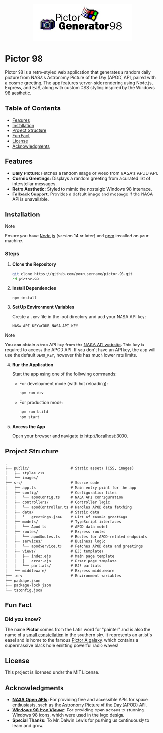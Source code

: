<p align="center">
  <img src="./public/images/pictor-98.jpg" alt="Pictor 98 Logo" />
</p>

# Pictor 98

Pictor 98 is a retro-styled web application that generates a random daily picture from NASA's Astronomy Picture of the Day (APOD) API, paired with a cosmic greeting. The app features server-side rendering using Node.js, Express, and EJS, along with custom CSS styling inspired by the Windows 98 aesthetic.

## Table of Contents

- [Features](#features)
- [Installation](#installation)
- [Project Structure](#project-structure)
- [Fun Fact](#fun-fact)
- [License](#license)
- [Acknowledgments](#acknowledgments)

## Features

- **Daily Picture:** Fetches a random image or video from NASA's APOD API.
- **Cosmic Greetings:** Displays a random greeting from a curated list of interstellar messages.
- **Retro Aesthetic:** Styled to mimic the nostalgic Windows 98 interface.
- **Fallback Support:** Provides a default image and message if the NASA API is unavailable.

## Installation

> [!NOTE]
>
> Ensure you have [Node.js](https://nodejs.org/en/) (version 14 or later) and [npm](https://www.npmjs.com/) installed on your machine.

### Steps

1. **Clone the Repository**

   ```bash
   git clone https://github.com/yourusername/pictor-98.git
   cd pictor-98
   ```

2. **Install Dependencies**

   ```bash
   npm install
   ```

3. **Set Up Environment Variables**

   Create a `.env` file in the root directory and add your NASA API key:

   ```env
   NASA_API_KEY=YOUR_NASA_API_KEY
   ```

  > [!NOTE]
  >
  > You can obtain a free API key from the [NASA API website](https://api.nasa.gov/). This key is required to access the APOD API. If you don't have an API key, the app will use the default `DEMO_KEY`, however this has much lower rate limits.

4. **Run the Application**

   Start the app using one of the following commands:
   - For development mode (with hot reloading):

     ```bash
     npm run dev
     ```

   - For production mode:

     ```bash
     npm run build
     npm start
     ```

5. **Access the App**

   Open your browser and navigate to [http://localhost:3000](http://localhost:3000).

## Project Structure

```plaintext
.
├── public/                   # Static assets (CSS, images)
│   ├── styles.css            
|   └── images/               
├── src/                      # Source code
│   ├── app.ts                # Main entry point for the app
│   ├── config/               # Configuration files
│   │   └── apodConfig.ts     # NASA API configuration
│   ├── controllers/          # Controller logic
│   │   └── apodController.ts # Handles APOD data fetching
│   ├── data/                 # Static data
│   │   └── greetings.json    # List of cosmic greetings
│   ├── models/               # TypeScript interfaces
│   │   └── Apod.ts           # APOD data model
│   ├── routes/               # Express routes
│   │   └── apodRoutes.ts     # Routes for APOD-related endpoints
│   ├── services/             # Business logic
│   │   └── apodService.ts    # Fetches APOD data and greetings
│   ├── views/                # EJS templates
│   │   ├── index.ejs         # Main page template
│   │   ├── error.ejs         # Error page template
│   │   └── partials/         # EJS partials
│   └── middleware/           # Express middleware
├── .env                      # Environment variables
├── package.json              
├── package-lock.json         
└── tsconfig.json             
```

## Fun Fact

### Did you know?

The name **Pictor** comes from the Latin word for "painter" and is also the name of a [small constellation](https://en.wikipedia.org/wiki/Pictor) in the southern sky. It represents an artist's easel and is home to the famous [Pictor A galaxy](https://en.wikipedia.org/wiki/Pictor_A), which contains a supermassive black hole emitting powerful radio waves!

## License

This project is licensed under the MIT License.

## Acknowledgments

- **[NASA Open APIs](https://api.nasa.gov/):** For providing free and accessible APIs for space enthusiasts, such as the [Astronomy Picture of the Day (APOD) API](https://github.com/nasa/apod-api).
- **[Windows 98 Icon Viewer](https://win98icons.alexmeub.com/):** For providing open access to stunning Windows 98 icons, which were used in the logo design.
- **Special Thanks:** To Mr. Dalwin Lewis for pushing us continuously to learn and grow.
